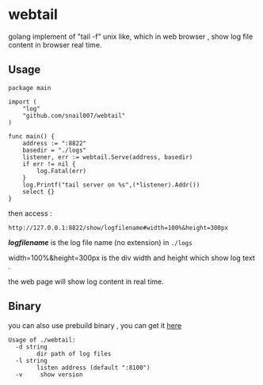 # webtail

golang implement of "tail -f" unix like, which in web browser , show log file content in browser real time.

## Usage

```golang
package main

import (
    "log"
    "github.com/snail007/webtail"
)

func main() {
    address := ":8822"
    basedir = "./logs"
    listener, err := webtail.Serve(address, basedir)
    if err != nil {
        log.Fatal(err)
    }
    log.Printf("tail server on %s",(*listener).Addr())
    select {}
}
```

then access :

`http://127.0.0.1:8822/show/logfilename#width=100%&height=300px`

***logfilename*** is the log file name (no extension) in `./logs`

width=100%&height=300px is the div width and height which show log text .

the web page will show log content in real time.

## Binary

you can also use prebuild binary , you can get it [here](/releases)

```text
Usage of ./webtail:
  -d string
        dir path of log files
  -l string
        listen address (default ":8100")
  -v     show version
```